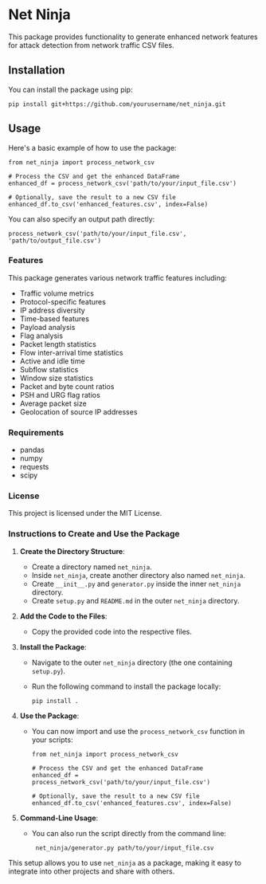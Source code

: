 # Net Ninja

This package provides functionality to generate enhanced network features for attack detection from network traffic CSV files.

## Installation

You can install the package using pip:

```
pip install git+https://github.com/yourusername/net_ninja.git
```

## Usage

Here's a basic example of how to use the package:

```
from net_ninja import process_network_csv

# Process the CSV and get the enhanced DataFrame
enhanced_df = process_network_csv('path/to/your/input_file.csv')

# Optionally, save the result to a new CSV file
enhanced_df.to_csv('enhanced_features.csv', index=False)
```

You can also specify an output path directly:

```
process_network_csv('path/to/your/input_file.csv', 'path/to/output_file.csv')
```

### Features

This package generates various network traffic features including:

- Traffic volume metrics
- Protocol-specific features
- IP address diversity
- Time-based features
- Payload analysis
- Flag analysis
- Packet length statistics
- Flow inter-arrival time statistics
- Active and idle time
- Subflow statistics
- Window size statistics
- Packet and byte count ratios
- PSH and URG flag ratios
- Average packet size
- Geolocation of source IP addresses

### Requirements

- pandas
- numpy
- requests
- scipy

### License

This project is licensed under the MIT License.

### Instructions to Create and Use the Package

1. **Create the Directory Structure**:
    - Create a directory named `net_ninja`.
    - Inside `net_ninja`, create another directory also named `net_ninja`.
    - Create `__init__.py` and `generator.py` inside the inner `net_ninja` directory.
    - Create `setup.py` and `README.md` in the outer `net_ninja` directory.

2. **Add the Code to the Files**:
    - Copy the provided code into the respective files.

3. **Install the Package**:
    - Navigate to the outer `net_ninja` directory (the one containing `setup.py`).
    - Run the following command to install the package locally:

      ```
      pip install .
      ```

4. **Use the Package**:
    - You can now import and use the `process_network_csv` function in your  scripts:

      ```
      from net_ninja import process_network_csv

      # Process the CSV and get the enhanced DataFrame
      enhanced_df = process_network_csv('path/to/your/input_file.csv')

      # Optionally, save the result to a new CSV file
      enhanced_df.to_csv('enhanced_features.csv', index=False)
      ```

5. **Command-Line Usage**:
    - You can also run the script directly from the command line:

      ```
       net_ninja/generator.py path/to/your/input_file.csv
      ```

This setup allows you to use `net_ninja` as a package, making it easy to integrate into other projects and share with others.